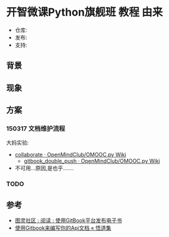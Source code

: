 # 开智微课Python旗舰班 教程 由来

- 仓库: 
- 发布: 
- 支持: 

## 背景

## 现象

## 方案

### 150317 文档维护流程

大妈实验:

- [collaborate · OpenMindClub/OMOOC.py Wiki](https://github.com/OpenMindClub/OMOOC.py/wiki/collaborate)
    + [gitbook_double_push · OpenMindClub/OMOOC.py Wiki](https://github.com/OpenMindClub/OMOOC.py/wiki/gitbook_double_push)
- 不可用...原因,是也乎.......

### TODO


## 参考

- [图灵社区 : 阅读 : 使用GitBook平台发布电子书](http://www.ituring.com.cn/article/127744)
- [使用Gitbook来编写你的Api文档 « 悟道集](http://tao.logdown.com/posts/243192-use-gitbook-to-write-api-documentation)